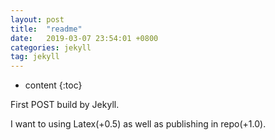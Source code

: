 ```yaml
---
layout: post
title:  "readme"
date:   2019-03-07 23:54:01 +0800
categories: jekyll
tag: jekyll
---
```


* content
{:toc}


First POST build by Jekyll.

I want to using Latex(+0.5) as well as publishing in repo(+1.0).